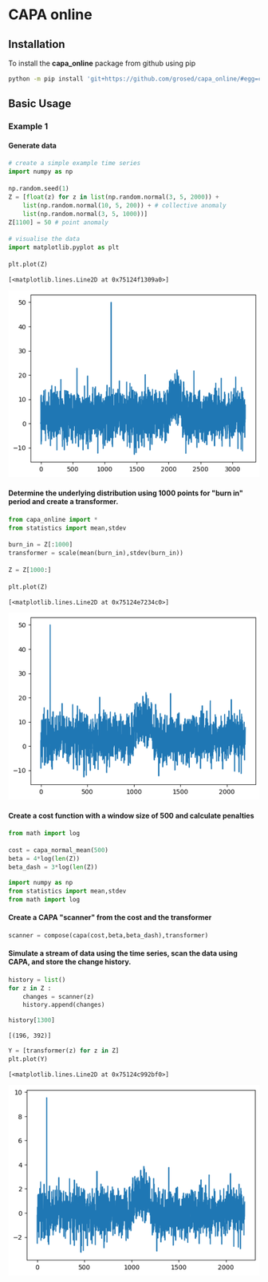 # CAPA online 

## Installation

To install the **capa_online** package from github using pip

 

```bash
python -m pip install 'git+https://github.com/grosed/capa_online/#egg=capa_online&subdirectory=package'
```

## Basic Usage

### Example 1

#### Generate data 


```python
# create a simple example time series
import numpy as np

np.random.seed(1)
Z = [float(z) for z in list(np.random.normal(3, 5, 2000)) + 
    list(np.random.normal(10, 5, 200)) + # collective anomaly
    list(np.random.normal(3, 5, 1000))]
Z[1100] = 50 # point anomaly

# visualise the data
import matplotlib.pyplot as plt

plt.plot(Z)

```




    [<matplotlib.lines.Line2D at 0x75124f1309a0>]




    
![png](output_6_1.png)
    


#### Determine the underlying distribution using 1000 points for "burn in" period and create a transformer.


```python
from capa_online import *
from statistics import mean,stdev

burn_in = Z[:1000]
transformer = scale(mean(burn_in),stdev(burn_in))

Z = Z[1000:]

plt.plot(Z)
```




    [<matplotlib.lines.Line2D at 0x75124e7234c0>]




    
![png](output_8_1.png)
    


#### Create a cost function with a window size of 500 and calculate penalties


```python
from math import log

cost = capa_normal_mean(500)
beta = 4*log(len(Z))
beta_dash = 3*log(len(Z))
```


```python
import numpy as np
from statistics import mean,stdev
from math import log
```

#### Create a CAPA "scanner" from the cost and the transformer


```python
scanner = compose(capa(cost,beta,beta_dash),transformer)
```

#### Simulate a stream of data using the time series, scan the data using CAPA, and store the change history.


```python
history = list()
for z in Z :
    changes = scanner(z)
    history.append(changes)
```


```python
history[1300]
```




    [(196, 392)]




```python
Y = [transformer(z) for z in Z]
plt.plot(Y)
```




    [<matplotlib.lines.Line2D at 0x75124c992bf0>]




    
![png](output_17_1.png)
    

